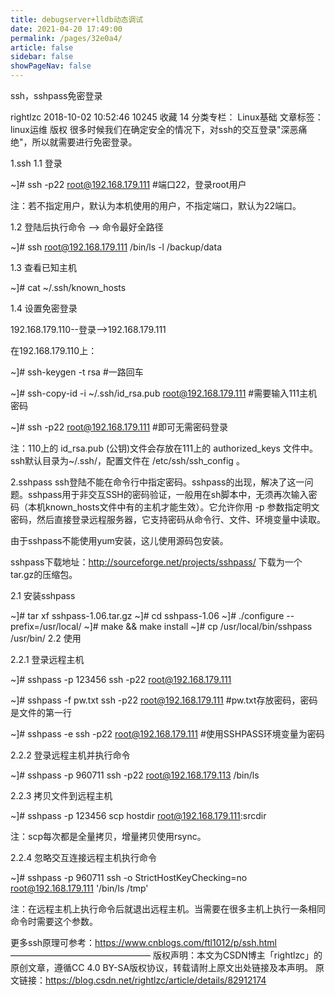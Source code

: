 ```yaml
---
title: debugserver+lldb动态调试
date: 2021-04-20 17:49:00
permalink: /pages/32e0a4/
article: false
sidebar: false
showPageNav: false
---
```




ssh，sshpass免密登录

rightlzc 2018-10-02 10:52:46  10245  收藏 14
分类专栏： Linux基础 文章标签： linux运维
版权
很多时候我们在确定安全的情况下，对ssh的交互登录"深恶痛绝"，所以就需要进行免密登录。

1.ssh
1.1 登录 

~]# ssh -p22 root@192.168.179.111   #端口22，登录root用户              

注：若不指定用户，默认为本机使用的用户，不指定端口，默认为22端口。

1.2 登陆后执行命令  --> 命令最好全路径                  

~]# ssh root@192.168.179.111 /bin/ls -l /backup/data                                

1.3 查看已知主机                 

~]# cat ~/.ssh/known_hosts

1.4 设置免密登录

192.168.179.110--登录-->192.168.179.111

在192.168.179.110上：

~]# ssh-keygen -t rsa  #一路回车

~]# ssh-copy-id -i ~/.ssh/id_rsa.pub root@192.168.179.111    #需要输入111主机密码

~]# ssh -p22 root@192.168.179.111   #即可无需密码登录

注：110上的 id_rsa.pub (公钥)文件会存放在111上的 authorized_keys 文件中。ssh默认目录为~/.ssh/，配置文件在 /etc/ssh/ssh_config 。

2.sshpass
ssh登陆不能在命令行中指定密码。sshpass的出现，解决了这一问题。sshpass用于非交互SSH的密码验证，一般用在sh脚本中，无须再次输入密码（本机known_hosts文件中有的主机才能生效）。它允许你用 -p 参数指定明文密码，然后直接登录远程服务器，它支持密码从命令行、文件、环境变量中读取。

由于sshpass不能使用yum安装，这儿使用源码包安装。

sshpass下载地址：http://sourceforge.net/projects/sshpass/ 下载为一个 tar.gz的压缩包。 

2.1 安装sshpass

~]# tar xf sshpass-1.06.tar.gz 
~]# cd sshpass-1.06
~]# ./configure --prefix=/usr/local/
~]# make && make install
~]# cp /usr/local/bin/sshpass /usr/bin/
2.2 使用

2.2.1 登录远程主机

~]# sshpass -p 123456 ssh -p22  root@192.168.179.111

~]# sshpass -f pw.txt ssh -p22  root@192.168.179.111    #pw.txt存放密码，密码是文件的第一行

~]# sshpass -e ssh -p22  root@192.168.179.111       #使用SSHPASS环境变量为密码

2.2.2 登录远程主机并执行命令

~]# sshpass -p 960711 ssh -p22 root@192.168.179.113 /bin/ls

2.2.3 拷贝文件到远程主机

~]# sshpass -p 123456 scp hostdir root@192.168.179.111:srcdir 

注：scp每次都是全量拷贝，增量拷贝使用rsync。

2.2.4 忽略交互连接远程主机执行命令

~]# sshpass -p 960711 ssh -o StrictHostKeyChecking=no root@192.168.179.111 '/bin/ls /tmp'

注：在远程主机上执行命令后就退出远程主机。当需要在很多主机上执行一条相同命令时需要这个参数。

更多ssh原理可参考：https://www.cnblogs.com/ftl1012/p/ssh.html
————————————————
版权声明：本文为CSDN博主「rightlzc」的原创文章，遵循CC 4.0 BY-SA版权协议，转载请附上原文出处链接及本声明。
原文链接：https://blog.csdn.net/rightlzc/article/details/82912174